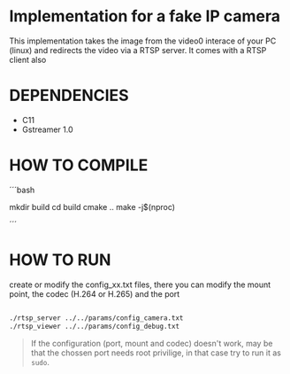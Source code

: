 # Implementation for a fake IP camera
This implementation takes the image from the video0 interace of your PC (linux) and redirects the video via a RTSP server.
It comes with a RTSP client also

# DEPENDENCIES
* C11
* Gstreamer 1.0

# HOW TO COMPILE

´´´bash

mkdir build
cd build
cmake ..
make -j$(nproc)

´´´

# HOW TO RUN
create or modify the config_xx.txt files, there you can modify the mount point, the codec (H.264 or H.265) and the port
```bash

./rtsp_server ../../params/config_camera.txt
./rtsp_viewer ../../params/config_debug.txt

```

> If the configuration (port, mount and codec) doesn't work, may be that the chossen port needs root privilige, in that case try to run it as ```sudo```.